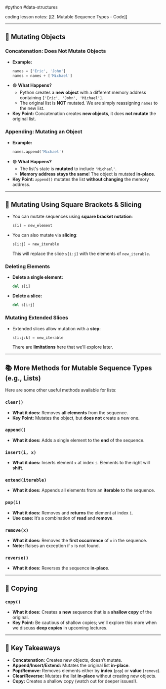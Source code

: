 #python #data-structures 

coding lesson notes: [[2. Mutable Sequence Types - Code]]

---
## 🧩 Mutating Objects

### Concatenation: Does Not Mutate Objects
- **Example:**
  ```python
  names = ['Eric', 'John']
  names = names + ['Michael']
  ```
- 🟢 **What Happens?** 
  - Python creates a **new object** with a different memory address containing `['Eric', 'John', 'Michael']`.
  - The original list is **NOT** mutated. We are simply reassigning `names` to the new list.
- **Key Point:** Concatenation creates **new objects**, it does **not mutate** the original list.

### Appending: Mutating an Object
- **Example:**
  ```python
  names.append('Michael')
  ```
- 🟢 **What Happens?**
  - The list's state is **mutated** to include `'Michael'`.
  - **Memory address stays the same**! The object is mutated **in-place**.
- **Key Point:** `append()` mutates the list **without changing** the memory address.

---

## 🔧 Mutating Using Square Brackets & Slicing
- You can mutate sequences using **square bracket notation**:
  ```python
  s[i] = new_element
  ```
- You can also mutate via **slicing**:
  ```python
  s[i:j] = new_iterable
  ```
  This will replace the slice `s[i:j]` with the elements of `new_iterable`.
  
### Deleting Elements
- **Delete a single element:**
  ```python
  del s[i]
  ```
- **Delete a slice:**
  ```python
  del s[i:j]
  ```

### Mutating Extended Slices
- Extended slices allow mutation with a **step**:
  ```python
  s[i:j:k] = new_iterable
  ```
  There are **limitations** here that we'll explore later.

---

## 📚 More Methods for Mutable Sequence Types (e.g., Lists)

Here are some other useful methods available for lists:

### `clear()`
- **What it does:** Removes **all elements** from the sequence.
- **Key Point:** Mutates the object, but **does not** create a new one.

### `append()`
- **What it does:** Adds a single element to the **end** of the sequence.
  
### `insert(i, x)`
- **What it does:** Inserts element `x` at index `i`. Elements to the right will **shift**.

### `extend(iterable)`
- **What it does:** Appends all elements from an **iterable** to the sequence.

### `pop(i)`
- **What it does:** Removes and **returns** the element at index `i`.
- **Use case:** It’s a combination of **read** and **remove**.

### `remove(x)`
- **What it does:** Removes the **first occurrence** of `x` in the sequence.
- **Note:** Raises an exception if `x` is not found.

### `reverse()`
- **What it does:** Reverses the sequence **in-place**.

---

## 🧠 Copying

### `copy()`
- **What it does:** Creates a **new** sequence that is a **shallow copy** of the original.
- **Key Point:** Be cautious of shallow copies; we'll explore this more when we discuss **deep copies** in upcoming lectures.

---

## 🔑 Key Takeaways
- **Concatenation:** Creates new objects, doesn’t mutate.
- **Append/Insert/Extend:** Mutates the original list **in-place**.
- **Pop/Remove:** Removes elements either by **index** (`pop`) or **value** (`remove`).
- **Clear/Reverse:** Mutates the list **in-place** without creating new objects.
- **Copy:** Creates a shallow copy (watch out for deeper issues!).
